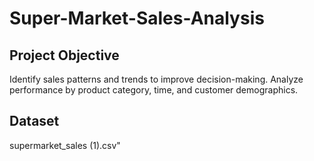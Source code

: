 # Super-Market-Sales-Analysis
## Project Objective
Identify sales patterns and trends to improve decision-making.
Analyze performance by product category, time, and customer demographics.

## Dataset
supermarket_sales (1).csv"




